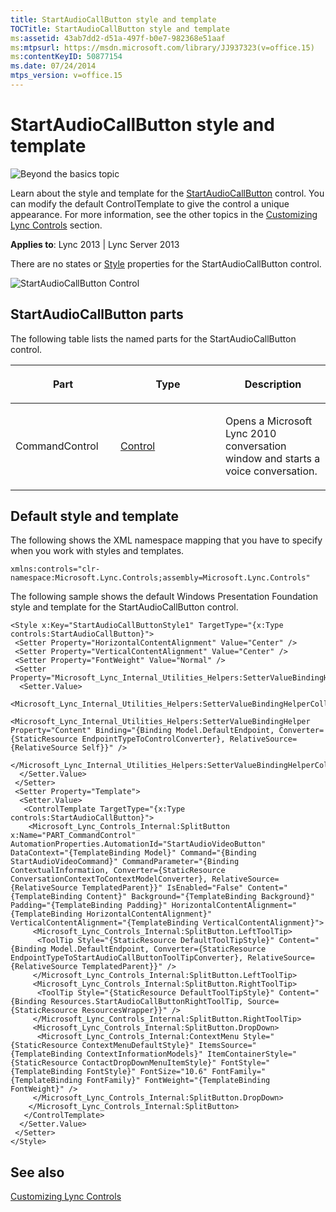 ```yaml
---
title: StartAudioCallButton style and template
TOCTitle: StartAudioCallButton style and template
ms:assetid: 43ab7dd2-d51a-497f-b0e7-982368e51aaf
ms:mtpsurl: https://msdn.microsoft.com/library/JJ937323(v=office.15)
ms:contentKeyID: 50877154
ms.date: 07/24/2014
mtps_version: v=office.15
---
```


# StartAudioCallButton style and template

![Beyond the basics topic](images/JJ937254.mod_icon_beyondbasics_long(Office.15).png "Beyond the basics topic")

Learn about the style and template for the [StartAudioCallButton](https://msdn.microsoft.com/library/hh378744\(v=office.15\)) control. You can modify the default ControlTemplate to give the control a unique appearance. For more information, see the other topics in the [Customizing Lync Controls](customizing-lync-controls.md) section.



**Applies to**: Lync 2013 | Lync Server 2013



There are no states or [Style](http://msdn.microsoft.com/library/system.windows.style\(vs.95\).aspx) properties for the StartAudioCallButton control.

![StartAudioCallButton Control](images/JJ945562.StartAudioCallButtonControl(Office.15).png "StartAudioCallButton Control")

## StartAudioCallButton parts

The following table lists the named parts for the StartAudioCallButton control.

<table>
<colgroup>
<col style="width: 33%" />
<col style="width: 33%" />
<col style="width: 33%" />
</colgroup>
<thead>
<tr class="header">
<th><p>Part</p></th>
<th><p>Type</p></th>
<th><p>Description</p></th>
</tr>
</thead>
<tbody>
<tr class="odd">
<td><p>CommandControl</p></td>
<td><p><a href="http://msdn.microsoft.com/library/system.windows.controls.control.aspx">Control</a></p></td>
<td><p>Opens a Microsoft Lync 2010 conversation window and starts a voice conversation.</p></td>
</tr>
</tbody>
</table>

## Default style and template

The following shows the XML namespace mapping that you have to specify when you work with styles and templates.

    xmlns:controls="clr-namespace:Microsoft.Lync.Controls;assembly=Microsoft.Lync.Controls"

The following sample shows the default Windows Presentation Foundation style and template for the StartAudioCallButton control.

    <Style x:Key="StartAudioCallButtonStyle1" TargetType="{x:Type controls:StartAudioCallButton}">
     <Setter Property="HorizontalContentAlignment" Value="Center" />
     <Setter Property="VerticalContentAlignment" Value="Center" />
     <Setter Property="FontWeight" Value="Normal" />
     <Setter Property="Microsoft_Lync_Internal_Utilities_Helpers:SetterValueBindingHelper.PropertyBindingCollection">
      <Setter.Value>
       <Microsoft_Lync_Internal_Utilities_Helpers:SetterValueBindingHelperCollection>
        <Microsoft_Lync_Internal_Utilities_Helpers:SetterValueBindingHelper Property="Content" Binding="{Binding Model.DefaultEndpoint, Converter={StaticResource EndpointTypeToControlConverter}, RelativeSource={RelativeSource Self}}" />
       </Microsoft_Lync_Internal_Utilities_Helpers:SetterValueBindingHelperCollection>
      </Setter.Value>
     </Setter>
     <Setter Property="Template">
      <Setter.Value>
       <ControlTemplate TargetType="{x:Type controls:StartAudioCallButton}">
        <Microsoft_Lync_Controls_Internal:SplitButton x:Name="PART_CommandControl" AutomationProperties.AutomationId="StartAudioVideoButton" DataContext="{TemplateBinding Model}" Command="{Binding StartAudioVideoCommand}" CommandParameter="{Binding ContextualInformation, Converter={StaticResource ConversationContextToContextModelConverter}, RelativeSource={RelativeSource TemplatedParent}}" IsEnabled="False" Content="{TemplateBinding Content}" Background="{TemplateBinding Background}" Padding="{TemplateBinding Padding}" HorizontalContentAlignment="{TemplateBinding HorizontalContentAlignment}" VerticalContentAlignment="{TemplateBinding VerticalContentAlignment}">
         <Microsoft_Lync_Controls_Internal:SplitButton.LeftToolTip>
          <ToolTip Style="{StaticResource DefaultToolTipStyle}" Content="{Binding Model.DefaultEndpoint, Converter={StaticResource EndpointTypeToStartAudioCallButtonToolTipConverter}, RelativeSource={RelativeSource TemplatedParent}}" />
         </Microsoft_Lync_Controls_Internal:SplitButton.LeftToolTip>
         <Microsoft_Lync_Controls_Internal:SplitButton.RightToolTip>
          <ToolTip Style="{StaticResource DefaultToolTipStyle}" Content="{Binding Resources.StartAudioCallButtonRightToolTip, Source={StaticResource ResourcesWrapper}}" />
         </Microsoft_Lync_Controls_Internal:SplitButton.RightToolTip>
         <Microsoft_Lync_Controls_Internal:SplitButton.DropDown>
          <Microsoft_Lync_Controls_Internal:ContextMenu Style="{StaticResource ContextMenuDefaultStyle}" ItemsSource="{TemplateBinding ContextInformationModels}" ItemContainerStyle="{StaticResource ContactDropDownMenuItemStyle}" FontStyle="{TemplateBinding FontStyle}" FontSize="10.6" FontFamily="{TemplateBinding FontFamily}" FontWeight="{TemplateBinding FontWeight}" />
         </Microsoft_Lync_Controls_Internal:SplitButton.DropDown>
        </Microsoft_Lync_Controls_Internal:SplitButton>
       </ControlTemplate>
      </Setter.Value>
     </Setter>
    </Style>

## See also

[Customizing Lync Controls](customizing-lync-controls.md)

